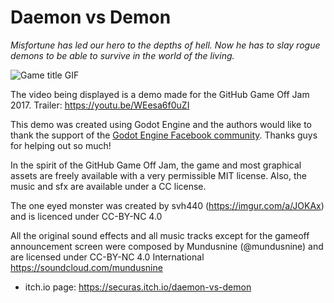# Daemon vs Demon

*Misfortune has led our hero to the depths of hell.
Now he has to slay rogue demons to be able to survive in the world of the living.*

![Game title GIF](https://img.itch.zone/aW1hZ2UvMTk3NzMxLzkyODI5My5naWY=/315x250%23c/8Zpi6U.gif)

The video being displayed is a demo made for the GitHub Game Off Jam 2017.
Trailer: https://youtu.be/WEesa6f0uZI

This demo was created using Godot Engine and the authors would like to thank the support
of the [Godot Engine Facebook community](https://www.facebook.com/groups/godotengine/).
Thanks guys for helping out so much!

In the spirit of the GitHub Game Off Jam, the game and most graphical assets are freely
available with a very permissible MIT license. Also, the music and sfx are available
under a CC license.

The one eyed monster was created by svh440 (https://imgur.com/a/JOKAx) and is licenced under CC-BY-NC 4.0

All the original sound effects and all music tracks except for the gameoff announcement screen were composed by Mundusnine (@mundusnine)  and are licensed under CC-BY-NC 4.0 International https://soundcloud.com/mundusnine


- itch.io page: https://securas.itch.io/daemon-vs-demon
